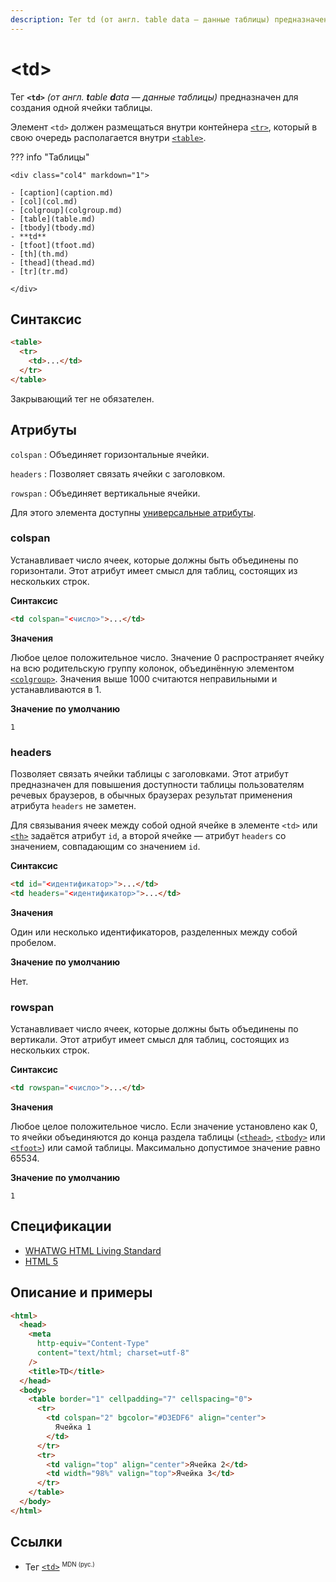 ```yaml
---
description: Тег td (от англ. table data — данные таблицы) предназначен для создания одной ячейки таблицы
---
```


# &lt;td&gt;

Тег **`<td>`** _(от англ. **t**able **d**ata — данные таблицы)_ предназначен для создания одной ячейки таблицы.

Элемент `<td>` должен размещаться внутри контейнера [`<tr>`](tr.md), который в свою очередь располагается внутри [`<table>`](table.md).

??? info "Таблицы"

    <div class="col4" markdown="1">

    - [caption](caption.md)
    - [col](col.md)
    - [colgroup](colgroup.md)
    - [table](table.md)
    - [tbody](tbody.md)
    - **td**
    - [tfoot](tfoot.md)
    - [th](th.md)
    - [thead](thead.md)
    - [tr](tr.md)

    </div>

## Синтаксис

```html
<table>
  <tr>
    <td>...</td>
  </tr>
</table>
```

Закрывающий тег не обязателен.

## Атрибуты

`colspan`
: Объединяет горизонтальные ячейки.

`headers`
: Позволяет связать ячейки с заголовком.

`rowspan`
: Объединяет вертикальные ячейки.

Для этого элемента доступны [универсальные атрибуты](uni-attr.md).

### colspan

Устанавливает число ячеек, которые должны быть объединены по горизонтали. Этот атрибут имеет смысл для таблиц, состоящих из нескольких строк.

**Синтаксис**

```html
<td colspan="<число>">...</td>
```

**Значения**

Любое целое положительное число. Значение 0 распространяет ячейку на всю родительскую группу колонок, объединённую элементом [`<colgroup>`](colgroup.md). Значения выше 1000 считаются неправильными и устанавливаются в 1.

**Значение по умолчанию**

`1`

### headers

Позволяет связать ячейки таблицы с заголовками. Этот атрибут предназначен для повышения доступности таблицы пользователям речевых браузеров, в обычных браузерах результат применения атрибута `headers` не заметен.

Для связывания ячеек между собой одной ячейке в элементе `<td>` или [`<th>`](th.md) задаётся атрибут `id`, а второй ячейке — атрибут `headers` со значением, совпадающим со значением `id`.

**Синтаксис**

```html
<td id="<идентификатор>">...</td>
<td headers="<идентификатор>">...</td>
```

**Значения**

Один или несколько идентификаторов, разделенных между собой пробелом.

**Значение по умолчанию**

Нет.

### rowspan

Устанавливает число ячеек, которые должны быть объединены по вертикали. Этот атрибут имеет смысл для таблиц, состоящих из нескольких строк.

**Синтаксис**

```html
<td rowspan="<число>">...</td>
```

**Значения**

Любое целое положительное число. Если значение установлено как 0, то ячейки объединяются до конца раздела таблицы ([`<thead>`](thead.md), [`<tbody>`](tbody.md) или [`<tfoot>`](tfoot.md)) или самой таблицы. Максимально допустимое значение равно 65534.

**Значение по умолчанию**

`1`

## Спецификации

- [WHATWG HTML Living Standard](https://html.spec.whatwg.org/multipage/tables.html#the-td-element)
- [HTML 5](http://www.w3.org/TR/html5/tabular-data.html#the-td-element)

## Описание и примеры

```html
<html>
  <head>
    <meta
      http-equiv="Content-Type"
      content="text/html; charset=utf-8"
    />
    <title>TD</title>
  </head>
  <body>
    <table border="1" cellpadding="7" cellspacing="0">
      <tr>
        <td colspan="2" bgcolor="#D3EDF6" align="center">
          Ячейка 1
        </td>
      </tr>
      <tr>
        <td valign="top" align="center">Ячейка 2</td>
        <td width="98%" valign="top">Ячейка 3</td>
      </tr>
    </table>
  </body>
</html>
```

## Ссылки

- Тег [`<td>`](https://developer.mozilla.org/ru/docs/Web/HTML/Element/td) <sup><small>MDN (рус.)</small></sup>
